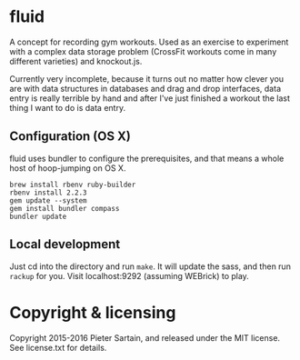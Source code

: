# fluid
A concept for recording gym workouts. Used as an exercise to experiment with a complex data storage problem (CrossFit workouts come in many different varieties) and knockout.js.

Currently very incomplete, because it turns out no matter how clever you are with data structures in databases and drag and drop interfaces, data entry is really terrible by hand and after I've just finished a workout the last thing I want to do is data entry.

## Configuration (OS X)
fluid uses bundler to configure the prerequisites, and that means a whole host of hoop-jumping on OS X.

    brew install rbenv ruby-builder
    rbenv install 2.2.3
    gem update --system
    gem install bundler compass
    bundler update

## Local development
Just cd into the directory and run `make`. It will update the sass, and then run `rackup` for you. Visit localhost:9292 (assuming WEBrick) to play.

# Copyright & licensing
Copyright 2015-2016 Pieter Sartain, and released under the MIT license. See license.txt for details.